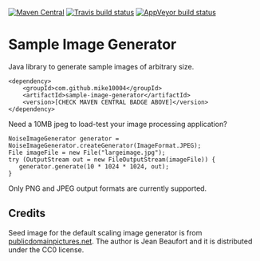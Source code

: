 [![Maven Central](https://img.shields.io/maven-central/v/com.github.mike10004/sample-image-generator.svg)](https://repo1.maven.org/maven2/com/github/mike10004/sample-image-generator/)
[![Travis build status](https://img.shields.io/travis/mike10004/sample-image-generator.svg)](https://travis-ci.org/mike10004/sample-image-generator)
[![AppVeyor build status](https://img.shields.io/appveyor/ci/mike10004/sample-image-generator.svg)](https://ci.appveyor.com/project/mike10004/sample-image-generator)

# Sample Image Generator

Java library to generate sample images of arbitrary size.

    <dependency>
        <groupId>com.github.mike10004</groupId>
        <artifactId>sample-image-generator</artifactId>
        <version>[CHECK MAVEN CENTRAL BADGE ABOVE]</version>
    </dependency>

Need a 10MB jpeg to load-test your image processing application? 

    NoiseImageGenerator generator = NoiseImageGenerator.createGenerator(ImageFormat.JPEG);
    File imageFile = new File("largeimage.jpg");
    try (OutputStream out = new FileOutputStream(imageFile)) {
       generator.generate(10 * 1024 * 1024, out);
    }

Only PNG and JPEG output formats are currently supported.

## Credits

Seed image for the default scaling image generator is from 
[publicdomainpictures.net][pdn-image-url]. The author is Jean Beaufort and 
it is distributed under the CC0 license.

[pdn-image-url]: http://www.publicdomainpictures.net/view-image.php?image=210256&picture=bison 

